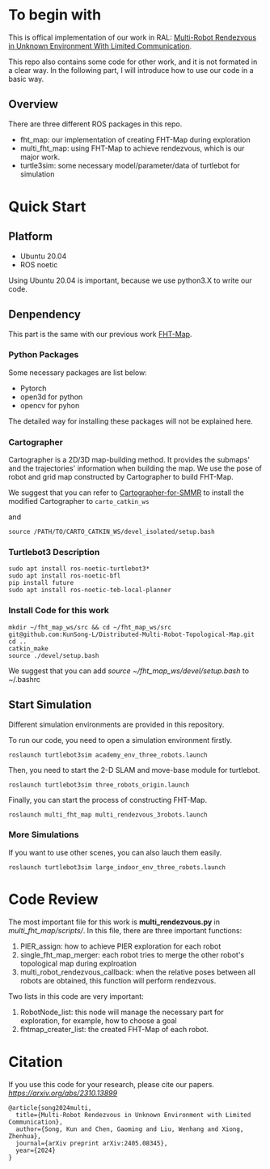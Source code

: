 # To begin with
This is offical implementation of our work in RAL: [Multi-Robot Rendezvous in Unknown Environment With Limited Communication]([/guides/content/editing-an-existing-page](https://ieeexplore.ieee.org/document/10679913)).

This repo also contains some code for other work, and it is not formated in a clear way. In the following part, I will introduce how to use our code in a basic way.

## Overview
There are three different ROS packages in this repo.
- fht_map: our implementation of creating FHT-Map during exploration
- multi_fht_map: using FHT-Map to achieve rendezvous, which is our major work.
- turtle3sim: some necessary model/parameter/data of turtlebot for simulation

# Quick Start
## Platform
- Ubuntu 20.04
- ROS noetic

Using Ubuntu 20.04 is important, because we use python3.X to write our code.

## Denpendency
This part is the same with our previous work [FHT-Map](https://github.com/KunSong-L/FHT-Map).

### Python Packages
Some necessary packages are list below:
- Pytorch
- open3d for python
- opencv for pyhon

The detailed way for installing these packages will not be explained here.

### Cartographer
Cartographer is a 2D/3D map-building method. It provides the submaps' and the trajectories' information when building the map. We use the pose of robot and grid map constructed by Cartographer to build FHT-Map.

We suggest that you can refer to [Cartographer-for-SMMR](https://github.com/efc-robot/Cartographer-for-SMMR) to install the modified Cartographer to ```carto_catkin_ws```

and 

```
source /PATH/TO/CARTO_CATKIN_WS/devel_isolated/setup.bash
```

### Turtlebot3 Description
```
sudo apt install ros-noetic-turtlebot3*
sudo apt install ros-noetic-bfl
pip install future
sudo apt install ros-noetic-teb-local-planner
```

### Install Code for this work
```
mkdir ~/fht_map_ws/src && cd ~/fht_map_ws/src
git@github.com:KunSong-L/Distributed-Multi-Robot-Topological-Map.git
cd ..
catkin_make
source ./devel/setup.bash
```
We suggest that you can add *source ~/fht_map_ws/devel/setup.bash* to ~/.bashrc

## Start Simulation
Different simulation environments are provided in this repository.

To run our code, you need to open a simulation environment firstly.
```
roslaunch turtlebot3sim academy_env_three_robots.launch
```

Then, you need to start the 2-D SLAM and move-base module for turtlebot.
```
roslaunch turtlebot3sim three_robots_origin.launch
```

Finally, you can start the process of constructing FHT-Map.
```
roslaunch multi_fht_map multi_rendezvous_3robots.launch
```

### More Simulations
If you want to use other scenes, you can also lauch them easily.
```
roslaunch turtlebot3sim large_indoor_env_three_robots.launch
```

# Code Review
The most important file for this work is **multi_rendezvous.py** in *multi_fht_map/scripts/*.
In this file, there are three important functions:
1. PIER_assign: how to achieve PIER exploration for each robot
2. single_fht_map_merger: each robot tries to merge the other robot's topological map during explroation
3. multi_robot_rendezvous_callback: when the relative poses between all robots are obtained, this function will perform rendezvous.
   
Two lists in this code are very important:
1. RobotNode_list: this node will manage the necessary part for exploration, for example, how to choose a goal
2. fhtmap_creater_list: the created FHT-Map of each robot.


# Citation
If you use this code for your research, please cite our papers. *https://arxiv.org/abs/2310.13899*

```
@article{song2024multi,
  title={Multi-Robot Rendezvous in Unknown Environment with Limited Communication},
  author={Song, Kun and Chen, Gaoming and Liu, Wenhang and Xiong, Zhenhua},
  journal={arXiv preprint arXiv:2405.08345},
  year={2024}
}
```